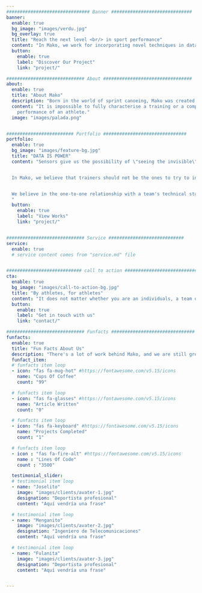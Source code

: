 ```yaml
---
############################### Banner ##############################
banner:
  enable: true
  bg_image: "images/verdu.jpg"
  bg_overlay: true
  title: "Reach the next level <br/> in sport performance"
  content: "In Mako, we work for incorporating novel techniques in data science and signal processing to high-level sport training"
  button:
    enable: true
    label: "Discover Our Project"
    link: "project/"

############################# About #################################
about:
  enable: true
  title: "About Mako"
  description: "Born in the world of sprint canoeing, Mako was created with a clear goal in mind: offering trainers and athletes the data they need for optimising their performance"
  content: "It is impossible to fully characterise a training or a competition just by observing it: certain details such as subtle movements, heart rate or slow speed drifts will go unseen by the naked eye of a trainer. <br> In Mako, we develop software solutions that can process the raw data acquire by different sensors to offer trainers and staff the precise data they require for analysing the
    performance of an athlete."
  image: "images/palada.png"


######################### Portfolio ###############################
portfolio:
  enable: true
  bg_image: "images/feature-bg.jpg"
  title: "DATA IS POWER"
  content: "Sensors give us the possibility of \"seeing the invisible\": by properly processing specific data and analysing trends, it's possible to gather information about an athlete's performance that otherwise would go completely unseen.


  In Mako, we believe that trainers should not be the ones to try to interpret raw data from sensors. It is because of this that we offer them state-of-the-art solutions that help them get both the cualitative and cuantitative results they require for analysing a recording.


  We believe in the one-to-one relationship with a team's technical staff in order to fully adapt the data acquisition and processing stages to the specific needs of their sport or athletes.
  "
  button:
    enable: true
    label: "View Works"
    link: "project/"


############################# Service ############################
service:
  enable: true
  # service content comes from "service.md" file


############################ call to action ###########################
cta:
  enable: true
  bg_image: "images/call-to-action-bg.jpg"
  title: "By athletes, for athletes"
  content: "It does not matter whether you are an individuals, a team or a federations: in Mako, we can offer software solutions to all types of training groups.<br>If you are interested in our services or have any doubt about them, don't hesitate to get in touch with us!"
  button:
    enable: true
    label: "Get in touch with us"
    link: "contact/"

############################# Funfacts ###############################
funfacts:
  enable: true
  title: "Fun Facts About Us"
  description: "There's a lot of work behind Mako, and we are still growing!"
  funfact_item:
  # funfacts item loop
  - icon: "fas fa-mug-hot" #https://fontawesome.com/v5.15/icons
    name: "Cups Of Coffee"
    count: "99"

  # funfacts item loop
  - icon: "fas fa-glasses" #https://fontawesome.com/v5.15/icons
    name: "Article Written"
    count: "0"

  # funfacts item loop
  - icon: "fas fa-keyboard" #https://fontawesome.com/v5.15/icons
    name: "Projects Completed"
    count: "1"

  # funfacts item loop
  - icon : "fas fa-fire-alt" #https://fontawesome.com/v5.15/icons
    name : "Lines Of Code"
    count : "3500"

  testimonial_slider:
  # testimonial item loop
  - name: "Joselito"
    image: "images/clients/avater-1.jpg"
    designation: "Deportista profesional"
    content: "Aquí vendría una frase"

  # testimonial item loop
  - name: "Menganito"
    image: "images/clients/avater-2.jpg"
    designation: "Ingeniero de Telecomunicaciones"
    content: "Aquí vendría una frase"

  # testimonial item loop
  - name: "Fulanita"
    image: "images/clients/avater-3.jpg"
    designation: "Deportista profesional"
    content: "Aquí vendría una frase"


---
```

